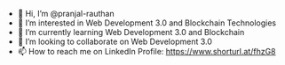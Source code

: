 - 👋 Hi, I’m @pranjal-rauthan
- 👀 I’m interested in Web Development 3.0 and Blockchain Technologies
- 🌱 I’m currently learning Web Development 3.0 and Blockchain
- 💞️ I’m looking to collaborate on Web Development 3.0
- 📫 How to reach me on LinkedIn Profile: https://www.shorturl.at/fhzG8

<!---
pranjal-rauthan/pranjal-rauthan is a ✨ special ✨ repository because its `README.md` (this file) appears on your GitHub profile.
You can click the Preview link to take a look at your changes.
--->
